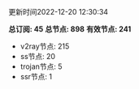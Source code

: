 更新时间2022-12-20 12:30:34

**总订阅: 45**
**总节点: 898**
**有效节点: 241**
- v2ray节点: 215
- ss节点: 20
- trojan节点: 5
- ssr节点: 1
